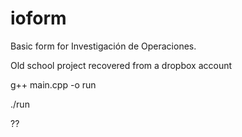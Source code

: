 # ioform
Basic form for Investigación de Operaciones.

Old school project recovered from a dropbox account

g++ main.cpp -o run

./run

??

